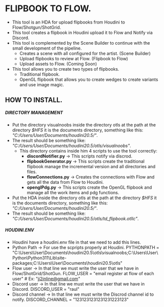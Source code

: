 # FLIPBOOK TO FLOW.
- This tool is an HDA for upload flipbooks from Houdini to Flow/Shotgun/ShotGrid.
- This tool creates a flipbook in Houdini upload it to Flow and Notify via Discord.
- This tool is complemented by the Scene Builder to continue with the small development of the pipeline.
	- Creates a scene with all configured for the artist. (Scene Builder)
	- Upload flipbooks to review at Flow. (Flipbook to Flow)
	- Upload assets to Flow. (Coming Soon)
- This tool allows you to create two types of flipbooks.
	- Traditional flipbook.
	- OpenGL flipbook that allows you to create wedges to create variants and use image magic.

## HOW TO INSTALL.
##### DIRECTORY MANAGEMENT

- Put the directory visualnoobs inside the directory otls at the path at the directory *$HFS* it is the documents directory, something like this: *"C:/Users/User/Documents/houdini20.5/"*.
- The result should be something like: *"C:/Users/User/Documents/houdini20.5/otls/visualnoobs"*.
	- This directory contains inside him 4 scripts to use the tool correctly:
		- **discordNotifier.py** -> This scripts notify via discrod.
		- **flipbookGenerator.py** ->  This scripts create the traditional flipbook manage the incremental version and all directories and files.
		- **flowConnections.py** -> Creates the connections with Flow and gets all the data from Flow to Houdini.
		- **openglPdg.py** -> This scripts create the OpenGL flipbook and manage all the work items and pdg functions.
- Put the HDA inside the directory otls at the path at the directory *$HFS* it is the documents directory, something like this: *"C:/Users/User/Documents/houdini20.5/"*.
- The result should be something like: *"C:/Users/User/Documents/houdini20.5/otls/td_flipbook.otlIc"*.

##### HOUDINI.ENV

- Houdini have a houdini.env file in that we need to add this lines.
- Python Path -> For use the scpripts properly at Houdini.
		PYTHONPATH = "C:\Users\User\Documents\houdini20.5\otls\visualnoobs;C:\Users\User\Python\Python311\Lib\site-packages;C:\Users\User\Documents\houdini20.5\otls"
- Flow user -> In that line we must write the user that we have in Flow/ShotGrid/ShotGun.
		FLOW_USER = "email register at flow of each user" # Ex: "jj2inline@gmail.com"
- Discord user -> In that line we must write the user that we have in Discord.
		DISCORD_USER = "raul"
- Discord channel ->  In that line we must write the Discrod channel id to notify.
		DISCORD_CHANNEL = "1231231231231231223123"

